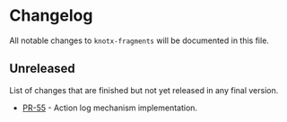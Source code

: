 # Changelog
All notable changes to `knotx-fragments` will be documented in this file.

## Unreleased
List of changes that are finished but not yet released in any final version.
- [PR-55](https://github.com/Knotx/knotx-fragments/pull/55) - Action log mechanism implementation.

